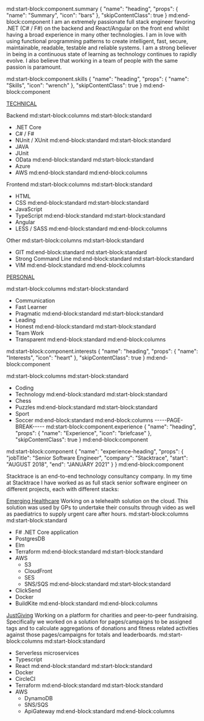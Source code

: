 md:start-block:component.summary
{
  "name": "heading",
  "props": {
    "name": "Summary",
    "icon": "bars"
  },
  "skipContentClass": true
}
md:end-block:component
I am an extremely passionate full stack engineer favoring .NET (C# / F#) on the backend and React/Angular on the front end whilst having a broad experience in many other technologies.
I am in love with using functional programming patterns to create intelligent, fast, secure, maintainable, readable, testable and reliable systems.
I am a strong believer in being in a continuous state of learning as technology continues to rapidly evolve.
I also believe that working in a team of people with the same passion is paramount.










md:start-block:component.skills
{
  "name": "heading",
  "props": {
    "name": "Skills",
    "icon": "wrench"
  },
  "skipContentClass": true
}
md:end-block:component




<u>TECHNICAL</u>

Backend
md:start-block:columns
md:start-block:standard
- .NET Core
- C# / F#
- NUnit / XUnit
md:end-block:standard
md:start-block:standard
- JAVA
- JUnit
- OData
md:end-block:standard
md:start-block:standard
- Azure
- AWS
md:end-block:standard
md:end-block:columns

Frontend
md:start-block:columns
md:start-block:standard
- HTML
- CSS
md:end-block:standard
md:start-block:standard
- JavaScript
- TypeScript
md:end-block:standard
md:start-block:standard
- Angular
- LESS / SASS
md:end-block:standard
md:end-block:columns

Other
md:start-block:columns
md:start-block:standard
- GIT
md:end-block:standard
md:start-block:standard
- Strong Command Line
md:end-block:standard
md:start-block:standard
- VIM
md:end-block:standard
md:end-block:columns


<u>PERSONAL</u>


md:start-block:columns
md:start-block:standard
- Communication
- Fast Learner
- Pragmatic
md:end-block:standard
md:start-block:standard
- Leading
- Honest
md:end-block:standard
md:start-block:standard
- Team Work
- Transparent
md:end-block:standard
md:end-block:columns










md:start-block:component.interests
{
  "name": "heading",
  "props": {
    "name": "Interests",
    "icon": "heart"
  },
  "skipContentClass": true
}
md:end-block:component





md:start-block:columns
md:start-block:standard
- Coding
- Technology
md:end-block:standard
md:start-block:standard
- Chess
- Puzzles
md:end-block:standard
md:start-block:standard
- Sport
- Soccer
md:end-block:standard
md:end-block:columns
-----PAGE-BREAK-----
md:start-block:component.experience
{
  "name": "heading",
  "props": {
    "name": "Experience",
    "icon": "briefcase"
  },
  "skipContentClass": true
}
md:end-block:component



md:start-block:component
{
  "name": "experience-heading",
  "props": {
    "jobTitle": "Senior Software Engineer",
    "company": "Stacktrace",
    "start": "AUGUST 2018",
    "end": "JANUARY 2021"
  }
}
md:end-block:component

Stacktrace is an end-to-end technology consultancy company. In my time at Stacktrace I have worked as as full stack senior software engineer on different projects, each with different stacks:

<u>Emerging Healthcare</u>
Working on a telehealth solution on the cloud. This solution was used by GPs to undertake their consults through video as well as paediatrics to supply urgent care after hours.
md:start-block:columns
md:start-block:standard
- F# .NET Core application
- PostgresDB
- Elm
- Terraform
md:end-block:standard
md:start-block:standard
- AWS
  - S3
  - CloudFront
  - SES
  - SNS/SQS
md:end-block:standard
md:start-block:standard
- ClickSend
- Docker
- BuildKite
md:end-block:standard
md:end-block:columns

<u>JustGiving</u>
Working on a platform for charities and peer-to-peer fundraising. Specifically we worked on a solution for pages/campaigns to be assigned tags and to calculate aggregations of donations and fitness related activities against those pages/campaigns for totals and leaderboards.
md:start-block:columns
md:start-block:standard
- Serverless microservices
- Typescript
- React
md:end-block:standard
md:start-block:standard
- Docker
- CircleCI
- Terraform
md:end-block:standard
md:start-block:standard
- AWS
  - DynamoDB
  - SNS/SQS
  - ApiGateway
md:end-block:standard
md:end-block:columns